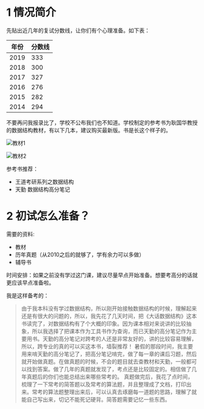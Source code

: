 # 1 情况简介
先贴出近几年的复试分数线，让你们有个心理准备。如下表：   
 
| 年份 | 分数线 |
| --- | --- |
| 2019 | 333 |
| 2018 | 300 |
| 2017 | 327 |
| 2016 | 276 |
| 2015 | 282 |
| 2014 | 294 |


不要再问我报录比了，学校不公布我们也不知道。学校制定的参考书为耿国华教授的数据结构教材，有以下几本，建议购买最新版。书是长这个样子的。

![教材1](https://ws1.sinaimg.cn/large/006sPfw0ly1g1vjx1g5bhj30ho0l1aqk.jpg)

![教材2](https://ws1.sinaimg.cn/large/006sPfw0ly1g1vjximjjwj308u0anq5w.jpg)  

参考书推荐：
- 王道考研系列之数据结构
- 天勤 数据结构高分笔记  

# 2 初试怎么准备？
需要的资料:
- 教材
- 历年真题（从2010之后的就够了，学有余力可以多做）
- 辅导书  

时间安排：如果之前没有学过这门课，建议尽量早点开始准备。想要考高分的话就更应该早点准备啦。

我是这样备考的：
> 由于我本科没有学过数据结构，所以刚开始接触数据结构的时候，理解起来还是有很大的问题的，所以，我先花了几天时间，把《大话数据结构》这本书读完了，对数据结构有了个大概的印象。因为课本相对来说讲的比较抽象，所以我选择了把课本作为工具书作为查询，而已天勤的高分笔记作为主要用书。天勤的高分笔记对跨考的人还是非常友好的，讲的比较容易理解，所以，跨专业的真的可以买这本书，墙裂推荐！
> 暑假的那段时间，我主要用来啃天勤的高分笔记了，把高分笔记啃完，做了每一章的课后习题，然后就开始做真题。在做真题的时候，不会的题目就去查教材和天勤，一般都可以找到答案。做了几年的真题就发现了，考点还是比较固定的。相信做了几年真题后的你们也能总结出来哪些常考的。
> 真题做完后，我花了点时间，梳理了一下常考的简答题以及常考的算法题，并且整理成了文档，打印出来。常考的算法题整理出来后，可以认真去琢磨每一道题的思路，理解了就能自己写出来，切记不能死记硬背。简答题需要记忆一些东西。